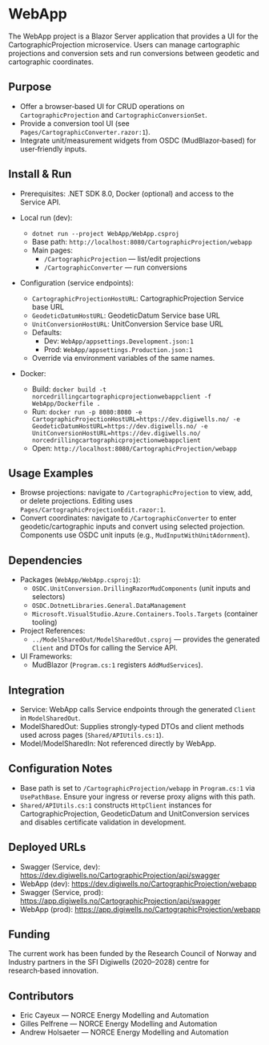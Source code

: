 # WebApp

The WebApp project is a Blazor Server application that provides a UI for the CartographicProjection microservice. Users can manage cartographic projections and conversion sets and run conversions between geodetic and cartographic coordinates.

## Purpose

- Offer a browser‑based UI for CRUD operations on `CartographicProjection` and `CartographicConversionSet`.
- Provide a conversion tool UI (see `Pages/CartographicConverter.razor:1`).
- Integrate unit/measurement widgets from OSDC (MudBlazor‑based) for user‑friendly inputs.

## Install & Run

- Prerequisites: .NET SDK 8.0, Docker (optional) and access to the Service API.

- Local run (dev):
  - `dotnet run --project WebApp/WebApp.csproj`
  - Base path: `http://localhost:8080/CartographicProjection/webapp`
  - Main pages:
    - `/CartographicProjection` — list/edit projections
    - `/CartographicConverter` — run conversions

- Configuration (service endpoints):
  - `CartographicProjectionHostURL`: CartographicProjection Service base URL
  - `GeodeticDatumHostURL`: GeodeticDatum Service base URL
  - `UnitConversionHostURL`: UnitConversion Service base URL
  - Defaults:
    - Dev: `WebApp/appsettings.Development.json:1`
    - Prod: `WebApp/appsettings.Production.json:1`
  - Override via environment variables of the same names.

- Docker:
  - Build: `docker build -t norcedrillingcartographicprojectionwebappclient -f WebApp/Dockerfile .`
  - Run: `docker run -p 8080:8080 -e CartographicProjectionHostURL=https://dev.digiwells.no/ -e GeodeticDatumHostURL=https://dev.digiwells.no/ -e UnitConversionHostURL=https://dev.digiwells.no/ norcedrillingcartographicprojectionwebappclient`
  - Open: `http://localhost:8080/CartographicProjection/webapp`

## Usage Examples

- Browse projections: navigate to `/CartographicProjection` to view, add, or delete projections. Editing uses `Pages/CartographicProjectionEdit.razor:1`.
- Convert coordinates: navigate to `/CartographicConverter` to enter geodetic/cartographic inputs and convert using selected projection. Components use OSDC unit inputs (e.g., `MudInputWithUnitAdornment`).

## Dependencies

- Packages (`WebApp/WebApp.csproj:1`):
  - `OSDC.UnitConversion.DrillingRazorMudComponents` (unit inputs and selectors)
  - `OSDC.DotnetLibraries.General.DataManagement`
  - `Microsoft.VisualStudio.Azure.Containers.Tools.Targets` (container tooling)
- Project References:
  - `../ModelSharedOut/ModelSharedOut.csproj` — provides the generated `Client` and DTOs for calling the Service API.
- UI Frameworks:
  - MudBlazor (`Program.cs:1` registers `AddMudServices`).

## Integration

- Service: WebApp calls Service endpoints through the generated `Client` in `ModelSharedOut`.
- ModelSharedOut: Supplies strongly‑typed DTOs and client methods used across pages (`Shared/APIUtils.cs:1`).
- Model/ModelSharedIn: Not referenced directly by WebApp.

## Configuration Notes

- Base path is set to `/CartographicProjection/webapp` in `Program.cs:1` via `UsePathBase`. Ensure your ingress or reverse proxy aligns with this path.
- `Shared/APIUtils.cs:1` constructs `HttpClient` instances for CartographicProjection, GeodeticDatum and UnitConversion services and disables certificate validation in development.

## Deployed URLs

- Swagger (Service, dev): https://dev.digiwells.no/CartographicProjection/api/swagger
- WebApp (dev): https://dev.digiwells.no/CartographicProjection/webapp
- Swagger (Service, prod): https://app.digiwells.no/CartographicProjection/api/swagger
- WebApp (prod): https://app.digiwells.no/CartographicProjection/webapp

## Funding

The current work has been funded by the Research Council of Norway and Industry partners in the SFI Digiwells (2020–2028) centre for research‑based innovation.

## Contributors

- Eric Cayeux — NORCE Energy Modelling and Automation
- Gilles Pelfrene — NORCE Energy Modelling and Automation
- Andrew Holsaeter — NORCE Energy Modelling and Automation
